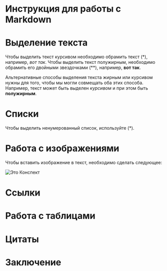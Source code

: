 # Инструкция для работы с Markdown

# Выделение текста

Чтобы выделить текст курсивом необходимо обрамить текст (*), например, *вот так*.
Чтобы выделить текст полужирным, необходимо обрамить его двойными звездочками (**), например, **вот так**.

Альтернативные способы выделения текста жирным или курсивом нужны для того, чтобы мы могли совмещать оба этих способа. Например, текст может быть выделен _курсивом_ и при этом быть **полужирным**.

# Списки

Чтобы выделить ненумерованный список, используйте (*).

# Работа с изображениями

Чтобы вставить изображение в текст, необходимо сделать следующее:

![Это Конспект](Конспект.jpg)

# Ссылки

# Работа с таблицами

# Цитаты

# Заключение

